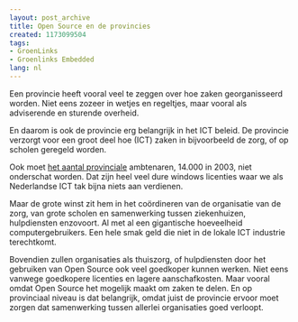 ```yaml
---
layout: post_archive
title: Open Source en de provincies
created: 1173099504
tags:
- GroenLinks
- Groenlinks Embedded
lang: nl
---
```

Een provincie heeft vooral veel te zeggen over hoe zaken georganisseerd worden. Niet eens zozeer in wetjes en regeltjes, maar vooral als adviserende en sturende overheid.

En daarom is ook de provincie erg belangrijk in het ICT beleid. De provincie verzorgt voor een groot deel hoe (ICT) zaken in bijvoorbeeld de zorg, of op scholen geregeld worden.

Ook moet [het aantal provinciale](http://nl.wikipedia.org/wiki/Nederlandse_provincies#Ambtelijke_organisatie) ambtenaren, 14.000 in 2003, niet onderschat worden. Dat zijn heel veel dure windows licenties waar we als Nederlandse ICT tak bijna niets aan verdienen.

Maar de grote winst zit hem in het coördineren van de organisatie van de zorg, van grote scholen en samenwerking tussen ziekenhuizen, hulpdiensten enzovoort. Al met al een gigantische hoeveelheid computergebruikers. Een hele smak geld die niet in de lokale ICT industrie terechtkomt.

Bovendien zullen organisaties als thuiszorg, of hulpdiensten door het gebruiken van Open Source ook veel goedkoper kunnen werken. Niet eens vanwege goedkopere licenties en lagere aanschafkosten. Maar vooral omdat Open Source het mogelijk maakt om zaken te delen. En op provinciaal niveau is dat belangrijk, omdat juist de provincie ervoor moet zorgen dat samenwerking tussen allerlei organisaties goed verloopt.
